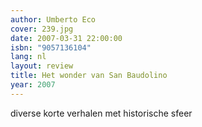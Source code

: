 ```yaml
---
author: Umberto Eco
cover: 239.jpg
date: 2007-03-31 22:00:00
isbn: "9057136104"
lang: nl
layout: review
title: Het wonder van San Baudolino
year: 2007
---
```


diverse korte verhalen met historische sfeer
